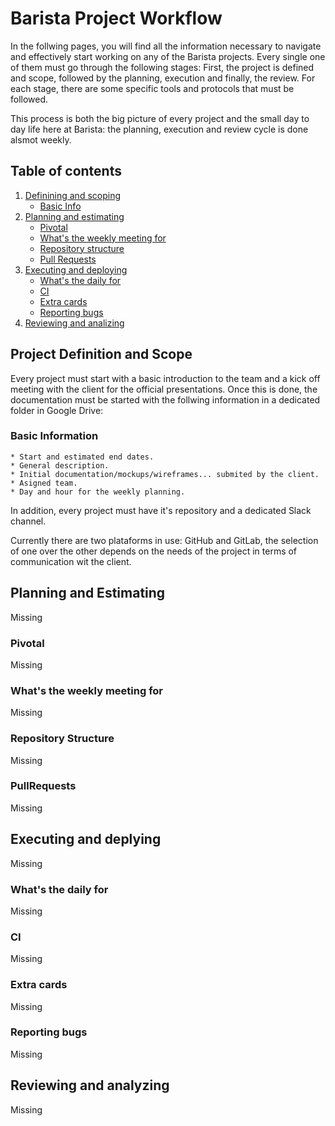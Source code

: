 # Barista Project Workflow 
In the follwing pages, you will find all the information necessary to navigate and effectively start working on any of the Barista projects. 
Every single one of them  must go through the following stages: First, the project is defined and scope, followed by the planning, execution  and finally, the review. For each stage, there are some specific tools and protocols that must be followed.

This process is both the big picture of every project and the small day to day life here at Barista: the planning, execution and review cycle is done alsmot weekly.
 
## Table of contents 
1. [Definining and scoping](#scope)
    * [Basic Info](#basic)
2. [Planning and estimating](#planning)
    * [Pivotal](#pivotal)
    * [What's the weekly meeting for](#weeklym)
    * [Repository structure](#structure)
    * [Pull Requests](#pr)
3. [Executing and deploying](#execution)
   * [What's the daily for](#daily)
   * [CI](#ci)
   * [Extra cards](#cards)
   * [Reporting bugs](#bugs)
4. [Reviewing and analizing](#review)


## Project Definition and Scope <a name="scope"></a> 
Every project must start with a basic introduction to the team and a kick off meeting with the client for the official presentations. Once this is done, the documentation must be started with the follwing information in a dedicated folder in Google Drive:

### Basic Information <a name="basic"></a>
    * Start and estimated end dates.
    * General description.
    * Initial documentation/mockups/wireframes... submited by the client.
    * Asigned team.
    * Day and hour for the weekly planning. 
    
In addition, every project must have it's repository and a dedicated Slack channel.

Currently there are two plataforms in use: GitHub and GitLab, the selection of one over the other depends on the needs of the project in terms of communication wit the client.

## Planning and Estimating <a name="planning"></a> 
Missing
 
### Pivotal <a name="pivotal"></a> 
Missing

### What's the weekly meeting for<a name="weeklym"></a> 
Missing

### Repository Structure <a name="structure"></a>
Missing

### PullRequests <a name="pr"></a> 
Missing


## Executing and deplying <a name="execution"></a>
Missing

### What's the daily for <a name="daily"></a> 
Missing

### CI <a name="ci"></a> 
Missing


### Extra cards <a name="cards"></a> 
Missing


### Reporting bugs <a name="bugs"></a> 
Missing


## Reviewing and analyzing <a name="review"></a>
Missing


